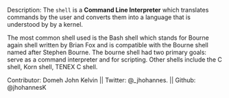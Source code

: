 Description:
The ```shell``` is a <b>Command Line Interpreter</b> which translates commands by the user and converts them into a language that is understood by by a kernel.

The most common shell used is the Bash shell which stands for Bourne again shell written by Brian Fox and is compatible with the Bourne shell named after Stephen Bourne.
The bourne shell had two primary goals: serve as a command interpreter and for scripting.
Other shells include the C shell, Korn shell, TENEX C shell.


Contributor: Domeh John Kelvin ||
 Twitter: @_jhohannes. ||
 Github: @jhohannesK
